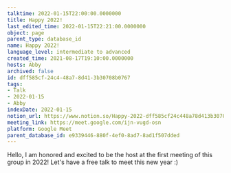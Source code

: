 ```yaml
---
talktime: 2022-01-15T22:00:00.0000000
title: Happy 2022!
last_edited_time: 2022-01-15T22:21:00.0000000
object: page
parent_type: database_id
name: Happy 2022!
language_level: intermediate to advanced
created_time: 2021-08-17T19:10:00.0000000
hosts: Abby
archived: false
id: dff585cf-24c4-48a7-8d41-3b30708b0767
tags:
- Talk
- 2022-01-15
- Abby
indexDate: 2022-01-15
notion_url: https://www.notion.so/Happy-2022-dff585cf24c448a78d413b30708b0767
meeting_link: https://meet.google.com/ijn-vugd-osn
platform: Google Meet
parent_database_id: e9339446-880f-4ef0-8ad7-8ad1f507dded
---
```


Hello, I am honored and excited to be the host at the first meeting of this group in 2022! Let's have a free talk to meet this new year :)





